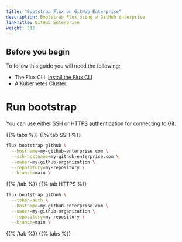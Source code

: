 ```yaml
---
title: "Bootstrap Flux on GitHub Enterprise"
description: Bootstrap Flux using a GitHub enterprise
linkTitle: GitHub Enterprise
weight: 512
---
```


##  Before you begin

To follow this guide you will need the following:

- The Flux CLI. [Install the Flux CLI](../../installation.md#install-the-flux-cli#install-the-flux-cli)
- A Kubernetes Cluster.

# Run bootstrap

You can use either SSH or HTTPS authentication for connecting to Git.

{{% tabs %}}
{{% tab SSH %}}
```bash
flux bootstrap github \
  --hostname=my-github-enterprise.com \
  --ssh-hostname=my-github-enterprise.com \
  --owner=my-github-organization \
  --repository=my-repository \
  --branch=main \
```
{{% /tab %}}
{{% tab HTTPS %}}
```bash
flux bootstrap github \
  --token-auth \
  --hostname=my-github-enterprise.com \
  --owner=my-github-organization \
  --repository=my-repository \
  --branch=main \
```
{{% /tab %}}
{{% tabs %}}
